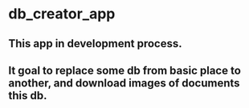 # db_creator_app

## This app in development process.
## It goal to replace some db from basic place to another, and  download images of documents this db.

